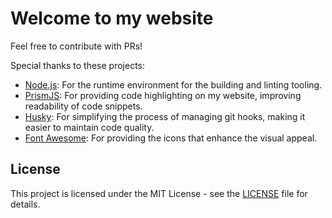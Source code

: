 # Welcome to my website

Feel free to contribute with PRs!

Special thanks to these projects:

- [Node.js](https://nodejs.org/): For the runtime environment for the building and linting tooling.
- [PrismJS](https://prismjs.com/): For providing code highlighting on my website, improving readability of code snippets.
- [Husky](https://typicode.github.io/husky/#/): For simplifying the process of managing git hooks, making it easier to maintain code quality.
- [Font Awesome](https://fontawesome.com/): For providing the icons that enhance the visual appeal.

## License

This project is licensed under the MIT License - see the [LICENSE](LICENSE) file for details.
